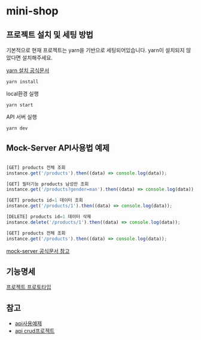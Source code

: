 # mini-shop

## 프로젝트 설치 및 세팅 방법

기본적으로 현재 프로젝트는 yarn을 기반으로 세팅되어있습니다. yarn이 설치되지 않았다면 설치해주세요.

[yarn 설치 공식문서](https://yarnpkg.com/getting-started/install)
```
yarn install
```
local환경 실행
```
yarn start
```

API 서버 실행
```
yarn dev
```

## Mock-Server API사용법 예제

``` javascript

[GET] products 전체 조회
instance.get('/products').then((data) => console.log(data));

[GET] 필터기능 products 남성만 조회
instance.get('/products?gender=man').then((data) => console.log(data));

[GET] products id=1 데이터 조회
instance.get('/products/1').then((data) => console.log(data));

[DELETE] products id=1 데이터 삭제
instance.delete('/products/1').then((data) => console.log(data));

[GET] products 전체 조회
instance.get('/products').then((data) => console.log(data));

```
[mock-server 공식문서 참고](https://www.npmjs.com/package/json-server)

## 기능명세

[프로젝트 프로토타입](https://ovenapp.io/project/9QXaFmIQcMSXzUuWszHXXizLlPzEAffP#v2mO7)

## 참고
- [api사용예제](https://velog.io/@khw970421/Fetch-%EC%82%AC%EC%9A%A9%EB%B2%95)
- [api crud프로젝트](https://ukcasso.tistory.com/80)







